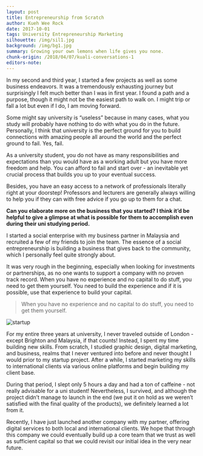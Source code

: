 ```yaml
---
layout: post
title: Entrepreneurship from Scratch
author: Kueh Wee Rock
date: 2017-10-01
tags: University Entrepreneurship Marketing
silhouette: /img/sil1.jpg
background: /img/bg1.jpg
summary: Growing your own lemons when life gives you none.
chunk-origin: /2018/04/07/kuali-conversations-1
editors-note: 
---
```


In my second and third year, I started a few projects as well as some business endeavors. It was a tremendously exhausting journey but surprisingly I felt much better than I was in first year.  I found a path and a purpose, though it might not be the easiest path to walk on. I might trip or fall a lot but even if I do, I am moving forward. 

Some might say university is “useless” because in many cases, what you study will probably have nothing to do with what you do in the future. Personally, I think that university is the perfect ground for you to build connections with amazing people all around the world and the perfect ground to fail. Yes, fail. 

As a university student, you do not have as many responsibilities and expectations than you would have as a working adult but you have more freedom and help. You can afford to fail and start over - an inevitable yet crucial process that builds you up to your eventual success. 

Besides, you have an easy access to a network of professionals literally right at your doorstep! Professors and lecturers are generally always willing to help you if they can with free advice if you go up to them for a chat.

**Can you elaborate more on the business that you started? I think it’d be helpful to give a glimpse at what is possible for them to accomplish even during their uni studying period.**

I started a social enterprise with my business partner in Malaysia and recruited a few of my friends to join the team. The essence of a social entrepreneurship is building a business that gives back to the community, which I personally feel quite strongly about.

It was very rough in the beginning, especially when looking for investments or partnerships, as no one wants to support a company with no proven track record. When you have no experience and no capital to do stuff, you need to get them yourself. You need to build the experience and if it is possible, use that experience to build your capital. 

> When you have no experience and no capital to do stuff, you need to get them yourself.

![startup](https://kualistories.github.io/img/Startup.jpg)

For my entire three years at university, I never traveled outside of London - except Brighton and Malaysia, if that counts! Instead, I spent my time building new skills. From scratch, I studied graphic design, digital marketing, and business, realms that I never ventured into before and never thought I would prior to my startup project. After a while, I started marketing my skills to international clients via various online platforms and begin building my client base. 

During that period, I slept only 5 hours a day and had a ton of caffeine - not really advisable for a uni student! Nevertheless, I survived, and although the project didn’t manage to launch in the end (we put it on hold as we weren’t satisfied with the final quality of the products), we definitely learned a lot from it. 

Recently, I have just launched another company with my partner, offering digital services to both local and international clients.  We hope that through this company we could eventually build up a core team that we trust as well as sufficient capital so that we could revisit our initial idea in the very near future. 
